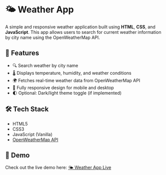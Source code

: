 # 🌤️ Weather App

A simple and responsive weather application built using **HTML**, **CSS**, and **JavaScript**. This app allows users to search for current weather information by city name using the OpenWeatherMap API.

## 🚀 Features

- 🔍 Search weather by city name
- 🌡️ Displays temperature, humidity, and weather conditions
- 🌍 Fetches real-time weather data from OpenWeatherMap API
- 📱 Fully responsive design for mobile and desktop
- 🌓 Optional: Dark/light theme toggle (if implemented)

## 🛠️ Tech Stack

- HTML5
- CSS3
- JavaScript (Vanilla)
- [OpenWeatherMap API](https://openweathermap.org/api)

## 📸 Demo

Check out the live demo here: [🌤️ Weather App Live](https://your-username.github.io/weather-app/)


